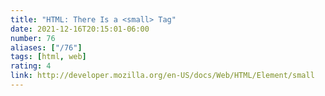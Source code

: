 ```yaml
---
title: "HTML: There Is a <small> Tag"
date: 2021-12-16T20:15:01-06:00
number: 76
aliases: ["/76"]
tags: [html, web]
rating: 4
link: http://developer.mozilla.org/en-US/docs/Web/HTML/Element/small
---
```


